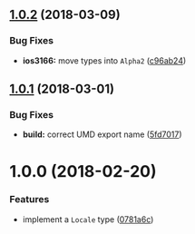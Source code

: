 <a name="1.0.2"></a>
## [1.0.2](https://github.com/ef-carbon/locale/compare/v1.0.1...v1.0.2) (2018-03-09)


### Bug Fixes

* **ios3166:** move types into `Alpha2` ([c96ab24](https://github.com/ef-carbon/locale/commit/c96ab24))

<a name="1.0.1"></a>
## [1.0.1](https://github.com/ef-carbon/locale/compare/v1.0.0...v1.0.1) (2018-03-01)


### Bug Fixes

* **build:** correct UMD export name ([5fd7017](https://github.com/ef-carbon/locale/commit/5fd7017))

<a name="1.0.0"></a>
# 1.0.0 (2018-02-20)


### Features

* implement a `Locale` type ([0781a6c](https://github.com/ef-carbon/locale/commit/0781a6c))
